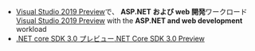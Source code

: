 * <span data-ttu-id="dc846-101">[Visual Studio 2019 Preview](https://visualstudio.microsoft.com/vs/preview/)で、 **ASP.NET および web 開発**ワークロード</span><span class="sxs-lookup"><span data-stu-id="dc846-101">[Visual Studio 2019 Preview](https://visualstudio.microsoft.com/vs/preview/) with the **ASP.NET and web development** workload</span></span>
* [<span data-ttu-id="dc846-102">.NET core SDK 3.0 プレビュー</span><span class="sxs-lookup"><span data-stu-id="dc846-102">.NET Core SDK 3.0 Preview</span></span>](https://dotnet.microsoft.com/download/dotnet-core/3.0)
